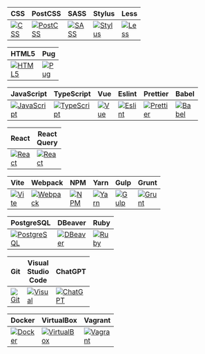 <table>
  <thead>
    <tr>
      <th height=0 width=1>CSS</th>
      <th height=0 width=1>PostCSS</th>
      <th height=0 width=1>SASS</th>
      <th height=0 width=1>Stylus</th>
      <th height=0 width=1>Less</th>
    </tr>
  </thead>
  <tbody>
    <tr>
      <td height=1 width=1>
        <a href=https://www.w3.org/Style/CSS/>
          <img src=https://github.com/AndriiKot/___Icons__and__Links___/blob/main/icons/css.svg alt=CSS>
        </a>
      </td>
      <td height=1 width=1>
        <a href=https://postcss.org/docs/>
          <img src=https://github.com/AndriiKot/___Icons__and__Links___/blob/main/icons/postcss.svg alt=PostCSS>
        </a>
      </td>
      <td height=1 width=1>
        <a href=https://sass-lang.com/documentation/>
          <img src=https://github.com/AndriiKot/___Icons__and__Links___/blob/main/icons/sass.svg alt=SASS>
        </a>
      </td>
      <td height=1 width=1>
        <a href=https://stylus-lang.com/>
          <img src=https://github.com/AndriiKot/___Icons__and__Links___/blob/main/icons/stylus.svg alt=Stylus>
        </a>
      </td>
      <td height=1 width=1>
        <a href=https://lesscss.org/>
          <img src=https://github.com/AndriiKot/___Icons__and__Links___/blob/main/icons/less.svg alt=Less>
        </a>
      </td>
    </tr>
  </tbody>
</table>
<table>
  <thead>
    <tr>
      <th height=0 width=1>HTML5</th>
      <th height=0 width=1>Pug</th>
    </tr>
  </thead>
  <tbody>
    <tr>
      <td height=1 width=1>
        <a href=https://html.spec.whatwg.org/multipage/>
          <img src=https://github.com/AndriiKot/___Icons__and__Links___/blob/main/icons/html.svg alt=HTML5>
        </a>
      </td>
      <td height=1 width=1>
        <a href=https://pugjs.org/api/getting-started.html>
          <img src=https://github.com/AndriiKot/___Icons__and__Links___/blob/main/icons/pug.svg alt=Pug>
        </a>
      </td>
    </tr>
  </tbody>
</table>
<table>
  <thead>
    <tr>
      <th height=0 width=1>JavaScript</th>
      <th height=0 width=1>TypeScript</th>
      <th height=0 width=1>Vue</th>
      <th height=0 width=1>Eslint</th>
      <th height=0 width=1>Prettier</th>
      <th height=0 width=1>Babel</th>
    </tr>
  </thead>
  <tbody>
    <tr>
      <td height=1 width=1>
        <a href=https://ecma-international.org/publications-and-standards/standards/>
          <img src=https://github.com/AndriiKot/___Icons__and__Links___/blob/main/icons/javascript-1.svg alt=JavaScript>
        </a>
      </td>
      <td height=1 width=1>
        <a href=https://www.typescriptlang.org/docs/>
          <img src=https://github.com/AndriiKot/___Icons__and__Links___/blob/main/icons/typescript.svg alt=TypeScript>
        </a>
      </td>
      <td height=1 width=1>
        <a href=https://vuejs.org/>
          <img src=https://github.com/AndriiKot/___Icons__and__Links___/blob/main/icons/vue.svg alt=Vue>
        </a>
      </td>
      <td height=1 width=1>
        <a href=https://eslint.org/docs/latest/>
          <img src=https://github.com/AndriiKot/___Icons__and__Links___/blob/main/icons/eslint.svg alt=Eslint>
        </a>
      </td>
      <td height=1 width=1>
        <a href=https://prettier.io/>
          <img src=https://github.com/AndriiKot/___Icons__and__Links___/blob/main/icons/prettier.svg alt=Prettier>
        </a>
      </td>
      <td height=1 width=1>
        <a href=https://babeljs.io/docs/>
          <img src=https://github.com/AndriiKot/___Icons__and__Links___/blob/main/icons/babel.svg alt=Babel>
        </a>
      </td>
    </tr>
  </tbody>
</table>
<table>
  <thead>
    <tr>
      <th height=0 width=1>React</th>
      <th height=0 width=1>React Query</th>
    </tr>
  </thead>
  <tbody>
    <tr>
      <td height=1 width=1>
        <a href=https://react.dev/>
          <img src=https://github.com/AndriiKot/___Icons__and__Links___/blob/main/icons/react.svg alt=React>
        </a>
      </td>
      <td height=1 width=1>
        <a href=https://tanstack.com/query/latest/docs/framework/react/overview>
          <img src=https://github.com/AndriiKot/___Icons__and__Links___/blob/main/icons/react-query.svg alt=React Query>
        </a>
      </td>
    </tr>
  </tbody>
</table>
<table>
  <thead>
    <tr>
      <th height=0 width=1>Vite</th>
      <th height=0 width=1>Webpack</th>
      <th height=0 width=1>NPM</th>
      <th height=0 width=1>Yarn</th>
      <th height=0 width=1>Gulp</th>
      <th height=0 width=1>Grunt</th>
    </tr>
  </thead>
  <tbody>
    <tr>
      <td height=1 width=1>
        <a href=https://vitejs.dev/>
          <img src=https://github.com/AndriiKot/___Icons__and__Links___/blob/main/icons/vitejs.svg alt=Vite>
        </a>
      </td>
      <td height=1 width=1>
        <a href=https://webpack.js.org/>
          <img src=https://github.com/AndriiKot/___Icons__and__Links___/blob/main/icons/webpack.svg alt=Webpack>
        </a>
      </td>
      <td height=1 width=1>
        <a href=https://docs.npmjs.com/>
          <img src=https://github.com/AndriiKot/___Icons__and__Links___/blob/main/icons/npm.svg alt=NPM>
        </a>
      </td>
      <td height=1 width=1>
        <a href=https://classic.yarnpkg.com/en/>
          <img src=https://github.com/AndriiKot/___Icons__and__Links___/blob/main/icons/yarn.svg alt=Yarn>
        </a>
      </td>
      <td height=1 width=1>
        <a href=https://gulpjs.com/>
          <img src=https://github.com/AndriiKot/___Icons__and__Links___/blob/main/icons/gulp.svg alt=Gulp>
        </a>
      </td>
      <td height=1 width=1>
        <a href=https://gruntjs.com/getting-started>
          <img src=https://github.com/AndriiKot/___Icons__and__Links___/blob/main/icons/grunt.svg alt=Grunt>
        </a>
      </td>
    </tr>
  </tbody>
</table>
<table>
  <thead>
    <tr>
      <th height=0 width=1>PostgreSQL</th>
      <th height=0 width=1>DBeaver</th>
      <th height=0 width=1>Ruby</th>
    </tr>
  </thead>
  <tbody>
    <tr>
      <td height=1 width=1>
        <a href=https://www.postgresql.org/docs/>
          <img src=https://github.com/AndriiKot/___Icons__and__Links___/blob/main/icons/postgresql.svg alt=PostgreSQL>
        </a>
      </td>
      <td height=1 width=1>
        <a href=https://dbeaver.com/docs/dbeaver/>
          <img src=https://github.com/AndriiKot/___Icons__and__Links___/blob/main/icons/dbeaver.svg alt=DBeaver>
        </a>
      </td>
      <td height=1 width=1>
        <a href=https://ruby-doc.org/>
          <img src=https://github.com/AndriiKot/___Icons__and__Links___/blob/main/icons/ruby.svg alt=Ruby>
        </a>
      </td>
    </tr>
  </tbody>
</table>
<table>
  <thead>
    <tr>
      <th height=0 width=1>Git</th>
      <th height=0 width=1>Visual Studio Code</th>
      <th height=0 width=1>ChatGPT</th>
    </tr>
  </thead>
  <tbody>
    <tr>
      <td height=1 width=1>
        <a href=https://www.git-scm.com/doc>
          <img src=https://github.com/AndriiKot/___Icons__and__Links___/blob/main/icons/git.svg alt=Git>
        </a>
      </td>
      <td height=1 width=1>
        <a href=https://code.visualstudio.com/docs>
          <img src=https://github.com/AndriiKot/___Icons__and__Links___/blob/main/icons/visual-studio-code.svg alt=Visual Studio Code>
        </a>
      </td>
      <td height=1 width=1>
        <a href=https://chatgpt.com/auth/login>
          <img src=https://github.com/AndriiKot/___Icons__and__Links___/blob/main/icons/chatgpt.svg alt=ChatGPT>
        </a>
      </td>
    </tr>
  </tbody>
</table>
<table>
  <thead>
    <tr>
      <th height=0 width=1>Docker</th>
      <th height=0 width=1>VirtualBox</th>
      <th height=0 width=1>Vagrant</th>
    </tr>
  </thead>
  <tbody>
    <tr>
      <td height=1 width=1>
        <a href=https://docs.docker.com/>
          <img src=https://github.com/AndriiKot/___Icons__and__Links___/blob/main/icons/docker.svg alt=Docker>
        </a>
      </td>
      <td height=1 width=1>
        <a href=https://www.virtualbox.org/>
          <img src=https://github.com/AndriiKot/___Icons__and__Links___/blob/main/icons/virtualbox.svg alt=VirtualBox>
        </a>
      </td>
      <td height=1 width=1>
        <a href=https://developer.hashicorp.com/vagrant/docs>
          <img src=https://github.com/AndriiKot/___Icons__and__Links___/blob/main/icons/vagrant.svg alt=Vagrant>
        </a>
      </td>
    </tr>
  </tbody>
</table>
